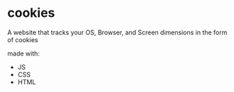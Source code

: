 # cookies

A website that tracks your OS, Browser, and Screen dimensions in the form of cookies

made with:
- JS
- CSS
- HTML

